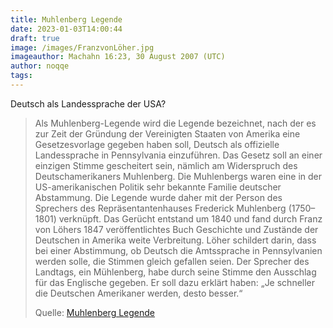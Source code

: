 ```yaml
---
title: Muhlenberg Legende
date: 2023-01-03T14:00:44
draft: true
image: /images/FranzvonLöher.jpg
imageauthor: Machahn 16:23, 30 August 2007 (UTC)
author: noqqe
tags: 
---
```


Deutsch als Landessprache der USA?

> Als Muhlenberg-Legende wird die Legende bezeichnet, nach der es zur Zeit der
> Gründung der Vereinigten Staaten von Amerika eine Gesetzesvorlage gegeben
> haben soll, Deutsch als offizielle Landessprache in Pennsylvania einzuführen.
> Das Gesetz soll an einer einzigen Stimme gescheitert sein, nämlich am
> Widerspruch des Deutschamerikaners Muhlenberg. Die Muhlenbergs waren eine in
> der US-amerikanischen Politik sehr bekannte Familie deutscher Abstammung. Die
> Legende wurde daher mit der Person des Sprechers des Repräsentantenhauses
> Frederick Muhlenberg (1750–1801) verknüpft.  Das Gerücht entstand um 1840 und
> fand durch Franz von Löhers 1847 veröffentlichtes Buch Geschichte und Zustände
> der Deutschen in Amerika weite Verbreitung. Löher schildert darin, dass bei
> einer Abstimmung, ob Deutsch die Amtssprache in Pennsylvanien werden solle,
> die Stimmen gleich gefallen seien. Der Sprecher des Landtags, ein Mühlenberg,
> habe durch seine Stimme den Ausschlag für das Englische gegeben. Er soll dazu
> erklärt haben: „Je schneller die Deutschen Amerikaner werden, desto besser.“
>
> Quelle: [Muhlenberg Legende](https://de.wikipedia.org/wiki/Muhlenberg-Legende)
